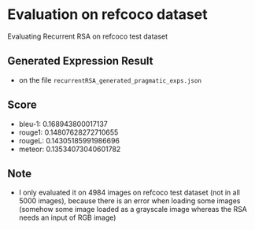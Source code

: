 # Evaluation on refcoco dataset
Evaluating Recurrent RSA on refcoco test dataset 

## Generated Expression Result
- on the file `recurrentRSA_generated_pragmatic_exps.json`

## Score
- bleu-1: 0.168943800017137
- rouge1: 0.14807628272710655
- rougeL: 0.14305185991986696
- meteor: 0.13534073040601782

## Note
- I only evaluated it on 4984 images on refcoco test dataset (not in all 5000 images), because there is an error when loading some images (somehow some image loaded as a grayscale image whereas the RSA needs an input of RGB image)
